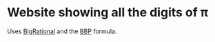 # Website showing all the digits of π
Uses [BigRational](https://github.com/peterolson/BigRational.js/blob/master/README.md) and the [BBP](https://www.math.hmc.edu/funfacts/ffiles/20010.5.shtml) formula. 